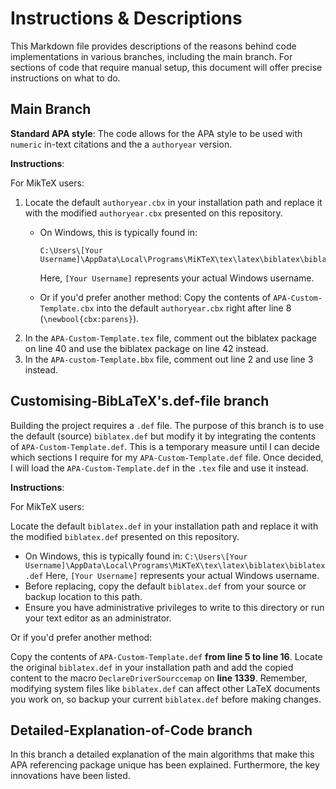 # Instructions & Descriptions
This Markdown file provides descriptions of the reasons behind code implementations in various branches, including the main branch. For sections of code that require manual setup, this document will offer precise instructions on what to do.

## Main Branch
**Standard APA style**: The code allows for the APA style to be used with `numeric` in-text citations and the a `authoryear` version.

**Instructions**:

For MikTeX users:
1. Locate the default `authoryear.cbx` in your installation path and replace it with the modified `authoryear.cbx` presented on this repository.
   - On Windows, this is typically found in:
       ```
       C:\Users\[Your Username]\AppData\Local\Programs\MiKTeX\tex\latex\biblatex\biblatex.def
       ```
       Here, `[Your Username]` represents your actual Windows username.
     
   - Or if you'd prefer another method:
     Copy the contents of `APA-Custom-Template.cbx` into the default `authoryear.cbx` right after line 8 (`\newbool{cbx:parens}`).
2. In the `APA-Custom-Template.tex` file, comment out the biblatex package on line 40 and use the biblatex package on line 42 instead.
3. In the `APA-custom-Template.bbx` file, comment out line 2 and use line 3 instead.

## Customising-BibLaTeX's.def-file branch
Building the project requires a `.def` file. The purpose of this branch is to use the default (source) `biblatex.def` but modify it by integrating the contents of `APA-Custom-Template.def`. This is a temporary measure until I can decide which sections I require for my `APA-Custom-Template.def` file. Once decided, I will load the `APA-Custom-Template.def` in the `.tex` file and use it instead.

**Instructions**:

For MikTeX users:

Locate the default `biblatex.def` in your installation path and replace it with the modified `biblatex.def` presented on this repository.
- On Windows, this is typically found in:
       ```
       C:\Users\[Your Username]\AppData\Local\Programs\MiKTeX\tex\latex\biblatex\biblatex.def
       ```
  Here, `[Your Username]` represents your actual Windows username.
- Before replacing, copy the default `biblatex.def` from your source or backup location to this path.
- Ensure you have administrative privileges to write to this directory or run your text editor as an administrator.
     
Or if you'd prefer another method:

Copy the contents of `APA-Custom-Template.def` **from line 5 to line 16**. Locate the original `biblatex.def` in your installation path and add the copied content to the macro `DeclareDriverSourccemap` on **line 1339**.
Remember, modifying system files like `biblatex.def` can affect other LaTeX documents you work on, so backup your current `biblatex.def` before making changes.

## Detailed-Explanation-of-Code branch
In this branch a detailed explanation of the main algorithms that make this APA referencing package unique has been explained. Furthermore, the key innovations have been listed.
